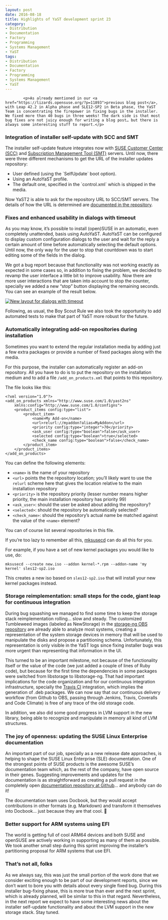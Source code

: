 ```yaml
---
layout: post
date: 2016-08-18
title: Highlights of YaST development sprint 23
category:
- Distribution
- Documentation
- Factory
- Programming
- Systems Management
- YaST
tags:
- Distribution
- Documentation
- Factory
- Programming
- Systems Management
- YaST
---
```


            <p>As already mentioned in our <a href="https://lizards.opensuse.org/?p=11893">previous blog post</a>, with Leap 42.2 in Alpha phase and SLE12-SP2 in Beta phase, the YaST Team is concentrating the firepower in fixing bugs in the installer. We fixed more than 40 bugs in three weeks! The dark side is that most bug fixes are not juicy enough for writing a blog post… but there is always some interesting stuff to report.</p>

### Integration of installer self-update with SCC and SMT

The installer self-update feature integrates now with [SUSE Customer
Center (SCC)][1] and [Subscription Management Tool (SMT)][2] servers.
Until now, there were three different mechanisms to get the URL of the
installer updates repository:

* User defined (using the \`SelfUpdate\` boot option).
* Using an AutoYaST profile.
* The default one, specified in the \`control.xml\` which is shipped in
  the media.

Now YaST2 is able to ask for the repository URL to SCC/SMT servers. The
details of how the URL is determined are [documented in the
repository][3].

### Fixes and enhanced usability in dialogs with timeout

As you may know, it’s possible to install (open)SUSE in an automatic,
even completely unattended, basis using AutoYaST. AutoYaST can be
configured to display custom configuration dialogs to the user and wait
for the reply a certain amount of time before automatically selecting
the default options. Until now, the only way for the user to stop that
countdown was to start editing some of the fields in the dialog.

We got a bug report because that functionality was not working exactly
as expected in some cases so, in addition to fixing the problem, we
decided to revamp the user interface a little bit to improve usability.
Now there are more user interactions that are taken into account to stop
the counter, specially we added a new “stop” button displaying the
remaining seconds. You can see an example of the result below.

[![New layout for dialogs with
timeout](../../../../images/2016-08-18/06449188-55a9-11e6-9461-dfc352fff8d8-300x199.png)](../../../../images/2016-08-18/06449188-55a9-11e6-9461-dfc352fff8d8.png)

Following, as usual, the Boy Scout Rule we also took the opportunity to
add automated tests to make that part of YaST more robust for the
future.

### Automatically integrating add-on repositories during installation

Sometimes you want to extend the regular installation media by adding
just a few extra packages or provide a number of fixed packages along
with the media.

For this purpose, the installer can automatically register an add-on
repository. All you have to do is to put the repository on the
installation medium and to add a file `/add_on_products.xml` that points
to this repository.

The file looks like this:

    
    <?xml version="1.0"?>
    <add_on_products xmlns="http://www.suse.com/1.0/yast2ns"
        xmlns:config="http://www.suse.com/1.0/configns">
        <product_items config:type="list">
            <product_item>
                <name>My Add-on</name>
                <url>relurl://myaddon?alias=MyAddon</url>
                <priority config:type="integer">70</priority>
                <ask_user config:type="boolean">false</ask_user>
                <selected config:type="boolean">true</selected>
                <check_name config:type="boolean">false</check_name>
            </product_item>
        </product_items>
    </add_on_products>

You can define the following elements:

* `<name>` is the name of your repository
* `<url>` points the the repository location; you’ll likely want to use
  the `relurl` scheme here that gives the location relative to the main
  installation repository
* `<priority>` is the repository priority (lesser number means higher
  priority, the main installation repository has priority 99)
* `<ask_user>`\: should the user be asked about adding the repository?
* `<selected>`\: should the repository be automatically selected?
* `<check_name>`\: should the repository’s actual name be matched
  against the value of the `<name>` element?

You can of course list several repositories in this file.

If you’re too lazy to remember all this, [mksusecd][4] can do all this
for you.

For example, if you have a set of new kernel packages you would like to
use, do:

    
    mksusecd --create new.iso --addon kernel-*.rpm --addon-name 'my kernel' sles12-sp2.iso

This creates a new iso based on `sles12-sp2.iso` that will install your
new kernel packages instead.

### Storage reimplementation: small steps for the code, giant leap for continuous integration

During bug squashing we managed to find some time to keep the storage
stack reimplementation rolling… slow and steady. The customized
Tumbleweed images (labeled as NewStorage) in the [storage-ng OBS
repository][5] are already able to analyze most systems, creating a
representation of the system storage devices in memory that will be used
to manipulate the disks and propose a partitioning schema.
Unfortunately, this representation is only visible in the YaST logs
since fixing installer bugs was more urgent than representing that
information in the UI.

This turned to be an important milestone, not because of the
functionality itself or the value of the code (we just added a couple of
lines of Ruby code), but because for the first time the dependencies in
some packages were switched from libstorage to libstorage-ng. That had
important implications for the code organization and for our continuous
integration infrastructure, specially the [Travis CI][6] integration,
which implies the generation of .deb packages. We can now say that our
continuous delivery workflow (from Github to OBS, passing through
Jenkins, Travis, Coveralls and Code Climate) is free of any trace of the
old storage code.

In addition, we also did some good progress in LVM support in the new
library, being able to recognize and manipulate in memory all kind of
LVM structures.

### The joy of openness: updating the SUSE Linux Enterprise documentation

An important part of our job, specially as a new release date
approaches, is helping to shape the SUSE Linux Enterprise (SLE)
documentation. One of the strongest points of SUSE products is the
awesome SUSE’s documentation team which, as the rest of the company,
have open source in their genes. Suggesting improvements and updates for
the documentation is as straightforward as creating a pull request in
the completely open [documentation repository at Github][7]… and anybody
can do it!

The documentation team uses Docbook, but they would accept contributions
in other formats (e.g. Markdown) and transform it themselves into
Docbook… just because they are that cool. 🙂

### Better support for ARM systems using EFI

The world is getting full of cool ARM64 devices and both SUSE and
openSUSE are actively working in supporting as many of them as possible.
We took another small step during this sprint improving the installer’s
partitioning proposal for ARM systems that use EFI.

### That’s not all, folks

As we always say, this was just the small portion of the work done that
we consider exciting enough to be part of our development reports, since
we don’t want to bore you with details about every single fixed bug.
During this installer bug-fixing phase, this is more true than ever and
the next sprint, which is already planned, will be similar to this in
that regard. Nevertheless, in the next report we expect to have some
interesting news about the installer self-update functionality and about
the LVM support in the new storage stack. Stay tuned.



[1]: https://scc.suse.com
[2]: https://www.suse.com/products/subscription-management-tool
[3]: https://github.com/yast/yast-installation/blob/master/doc/SELF_UPDATE.md#where-to-find-the-updates
[4]: https://software.opensuse.org/package/mksusecd
[5]: http://download.opensuse.org/repositories/YaST:/storage-ng/images/iso/
[6]: https://travis-ci.org/
[7]: https://github.com/SUSE/doc-sle/
